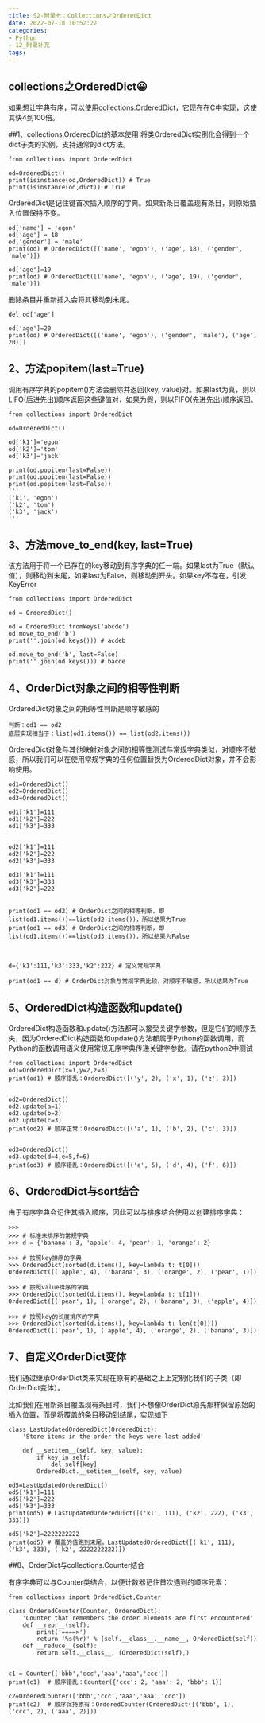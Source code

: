 ```yaml
---
title: 52-附录七：Collections之OrderedDict
date: 2022-07-18 10:52:22
categories:
- Python
- 12_附录补充
tags:
---
```


## **collections之OrderedDict**😀

 如果想让字典有序，可以使用collections.OrderedDict，它现在在C中实现，这使其快4到100倍。

\##1、collections.OrderedDict的基本使用  将类OrderedDict实例化会得到一个dict子类的实例，支持通常的dict方法。

```text
from collections import OrderedDict

od=OrderedDict()
print(isinstance(od,OrderedDict)) # True
print(isinstance(od,dict)) # True
```

 OrderedDict是记住键首次插入顺序的字典。如果新条目覆盖现有条目，则原始插入位置保持不变。

```text
od['name'] = 'egon'
od['age'] = 18
od['gender'] = 'male'
print(od) # OrderedDict([('name', 'egon'), ('age', 18), ('gender', 'male')])

od['age']=19
print(od) # OrderedDict([('name', 'egon'), ('age', 19), ('gender', 'male')])
```

 删除条目并重新插入会将其移动到末尾。

```text
del od['age']

od['age']=20
print(od) # OrderedDict([('name', 'egon'), ('gender', 'male'), ('age', 20)])
```

## **2、方法popitem(last=True)**

 调用有序字典的popitem()方法会删除并返回(key, value)对。如果last为真，则以LIFO(后进先出)顺序返回这些键值对，如果为假，则以FIFO(先进先出)顺序返回。

```text
from collections import OrderedDict

od=OrderedDict()

od['k1']='egon'
od['k2']='tom'
od['k3']='jack'

print(od.popitem(last=False))
print(od.popitem(last=False))
print(od.popitem(last=False))
'''
('k1', 'egon')
('k2', 'tom')
('k3', 'jack')
'''
```

## **3、方法move_to_end(key, last=True)**

 该方法用于将一个已存在的key移动到有序字典的任一端。如果last为True（默认值），则移动到末尾，如果last为False，则移动到开头。如果key不存在，引发KeyError

```text
from collections import OrderedDict

od = OrderedDict()

od = OrderedDict.fromkeys('abcde')
od.move_to_end('b')
print(''.join(od.keys())) # acdeb

od.move_to_end('b', last=False)
print(''.join(od.keys())) # bacde
```

## **4、OrderDict对象之间的相等性判断**

 OrderedDict对象之间的相等性判断是顺序敏感的

```text
判断：od1 == od2
底层实现相当于：list(od1.items()) == list(od2.items())
```

OrderedDict对象与其他映射对象之间的相等性测试与常规字典类似，对顺序不敏感，所以我们可以在使用常规字典的任何位置替换为OrderedDict对象，并不会影响使用。

```text
od1=OrderedDict()
od2=OrderedDict()
od3=OrderedDict()

od1['k1']=111
od1['k2']=222
od1['k3']=333


od2['k1']=111
od2['k2']=222
od2['k3']=333

od3['k1']=111
od3['k3']=333
od3['k2']=222


print(od1 == od2) # OrderDict之间的相等判断，即list(od1.items())==list(od2.items())，所以结果为True
print(od1 == od3) # OrderDict之间的相等判断，即list(od1.items())==list(od3.items())，所以结果为False



d={'k1':111,'k3':333,'k2':222} # 定义常规字典

print(od1 == d) # OrderDict对象与常规字典比较，对顺序不敏感，所以结果为True
```

## **5、OrderedDict构造函数和update()**

 OrderedDict构造函数和update()方法都可以接受关键字参数，但是它们的顺序丢失，因为OrderedDict构造函数和update()方法都属于Python的函数调用，而Python的函数调用语义使用常规无序字典传递关键字参数。请在python2中测试

```text
from collections import OrderedDict
od1=OrderedDict(x=1,y=2,z=3)
print(od1) # 顺序错乱：OrderedDict([('y', 2), ('x', 1), ('z', 3)])


od2=OrderedDict()
od2.update(a=1)
od2.update(b=2)
od2.update(c=3)
print(od2) # 顺序正常：OrderedDict([('a', 1), ('b', 2), ('c', 3)])


od3=OrderedDict()
od3.update(d=4,e=5,f=6)
print(od3) # 顺序错乱：OrderedDict([('e', 5), ('d', 4), ('f', 6)])
```

## **6、OrderedDict与sort结合**

 由于有序字典会记住其插入顺序，因此可以与排序结合使用以创建排序字典：

```text
>>>
>>> # 标准未排序的常规字典
>>> d = {'banana': 3, 'apple': 4, 'pear': 1, 'orange': 2}

>>> # 按照key排序的字典
>>> OrderedDict(sorted(d.items(), key=lambda t: t[0]))
OrderedDict([('apple', 4), ('banana', 3), ('orange', 2), ('pear', 1)])

>>> # 按照value排序的字典
>>> OrderedDict(sorted(d.items(), key=lambda t: t[1]))
OrderedDict([('pear', 1), ('orange', 2), ('banana', 3), ('apple', 4)])

>>> # 按照key的长度排序的字典
>>> OrderedDict(sorted(d.items(), key=lambda t: len(t[0])))
OrderedDict([('pear', 1), ('apple', 4), ('orange', 2), ('banana', 3)])
```

## **7、自定义OrderDict变体**

 我们通过继承OrderDict类来实现在原有的基础之上上定制化我们的子类（即OrderDict变体）。

 比如我们在用新条目覆盖现有条目时，我们不想像OrderDict原先那样保留原始的插入位置，而是将覆盖的条目移动到结尾，实现如下

```text
class LastUpdatedOrderedDict(OrderedDict):
    'Store items in the order the keys were last added'

    def __setitem__(self, key, value):
        if key in self:
            del self[key]
        OrderedDict.__setitem__(self, key, value)

od5=LastUpdatedOrderedDict()
od5['k1']=111
od5['k2']=222
od5['k3']=333
print(od5) # LastUpdatedOrderedDict([('k1', 111), ('k2', 222), ('k3', 333)])

od5['k2']=2222222222
print(od5) # 覆盖的值跑到末尾，LastUpdatedOrderedDict([('k1', 111), ('k3', 333), ('k2', 2222222222)])
```

\##8、OrderDict与collections.Counter结合

 有序字典可以与Counter类结合，以便计数器记住首次遇到的顺序元素：

```text
from collections import OrderedDict,Counter

class OrderedCounter(Counter, OrderedDict):
    'Counter that remembers the order elements are first encountered'
    def __repr__(self):
        print('====>')
        return '%s(%r)' % (self.__class__.__name__, OrderedDict(self))
    def __reduce__(self):
        return self.__class__, (OrderedDict(self),)


c1 = Counter(['bbb','ccc','aaa','aaa','ccc'])
print(c1)  # 顺序错乱：Counter({'ccc': 2, 'aaa': 2, 'bbb': 1})

c2=OrderedCounter(['bbb','ccc','aaa','aaa','ccc'])
print(c2)  # 顺序保持原有：OrderedCounter(OrderedDict([('bbb', 1), ('ccc', 2), ('aaa', 2)]))
```